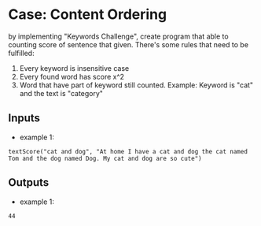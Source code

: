 # Case: Content Ordering
by implementing "Keywords Challenge", create program that able to counting score of sentence that given. There's some rules that need to be fulfilled:
1. Every keyword is insensitive case
2. Every found word has score x^2
3. Word that have part of keyword still counted. Example: Keyword is "cat" and the text is "category"
## Inputs
 - example 1:
```
textScore("cat and dog", "At home I have a cat and dog the cat named Tom and the dog named Dog. My cat and dog are so cute")
```
## Outputs
 - example 1:
```
44
```